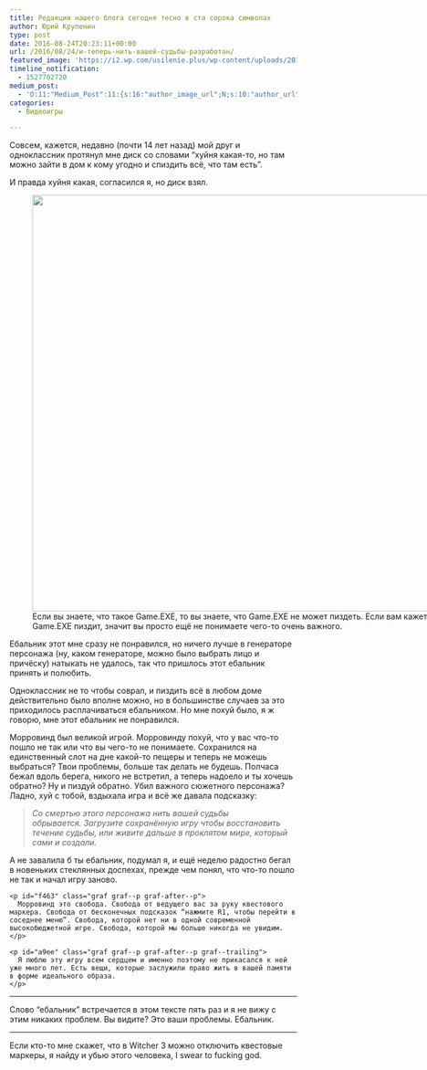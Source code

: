 ```yaml
---
title: Редакции нашего блога сегодня тесно в ста сорока символах
author: Юрий Крупенин
type: post
date: 2016-08-24T20:23:11+00:00
url: /2016/08/24/и-теперь-нить-вашей-судьбы-разработан/
featured_image: 'https://i2.wp.com/usilenie.plus/wp-content/uploads/2018/05/5f502-1sbwe1mk4z3qcjeyk344j9a.jpeg?resize=450%2C450&ssl=1'
timeline_notification:
  - 1527702720
medium_post:
  - 'O:11:"Medium_Post":11:{s:16:"author_image_url";N;s:10:"author_url";N;s:11:"byline_name";N;s:12:"byline_email";N;s:10:"cross_link";N;s:2:"id";N;s:21:"follower_notification";N;s:7:"license";N;s:14:"publication_id";N;s:6:"status";N;s:3:"url";N;}'
categories:
  - Видеоигры

---
```

<p id="267b" class="graf graf--p graf-after--h3">
  Совсем, кажется, недавно (почти 14 лет назад) мой друг и одноклассник протянул мне диск со словами&nbsp;<span class="markup--quote markup--p-quote is-other">“хуйня какая-то, но там можно зайти в дом к кому угодно и спиздить всё, что там есть”</span>.
</p>

<p id="efff" class="graf graf--p graf-after--p">
  И правда хуйня какая, согласился я, но диск взял.
</p>

<!--more-->

<figure style="width: 800px" class="wp-caption alignnone"><img src="https://i0.wp.com/51.15.244.21/wp-content/uploads/2018/05/5f502-1sbwe1mk4z3qcjeyk344j9a.jpeg?resize=723%2C730" width="723" height="730"  data-recalc-dims="1" /><figcaption class="wp-caption-text">Если вы знаете, что такое Game.EXE, то вы знаете, что Game.EXE не может пиздеть. Если вам кажется, что Game.EXE пиздит, значит вы просто ещё не понимаете чего-то очень&nbsp;важного.</figcaption></figure>

<p id="9c1d" class="graf graf--p graf-after--figure">
  Ебальник этот мне сразу не понравился, но ничего лучше в генераторе персонажа (ну, каком генераторе, можно было выбрать лицо и причёску) натыкать не удалось, так что пришлось этот ебальник принять и полюбить.
</p>

<p id="9edc" class="graf graf--p graf-after--p">
  Одноклассник не то чтобы соврал, и пиздить всё в любом доме действительно было вполне можно, но в большинстве случаев за это приходилось расплачиваться ебальником. Но мне похуй было, я ж говорю, мне этот ебальник не понравился.
</p>

<p id="a3b3" class="graf graf--p graf-after--p">
  Морровинд был великой игрой. Морровинду похуй, что у вас что-то пошло не так или что вы чего-то не понимаете. Сохранился на единственный слот на дне какой-то пещеры и теперь не можешь выбраться? Твои проблемы, больше так делать не будешь. Полчаса бежал вдоль берега, никого не встретил, а теперь надоело и ты хочешь обратно? Ну и пиздуй обратно. Убил важного сюжетного персонажа? Ладно, хуй с тобой, вздыхала игра и всё же давала подсказку:
</p>

> _Со смертью этого персонажа нить вашей судьбы обрывается.&nbsp;<span class="markup--quote markup--pullquote-quote is-other">Загрузите сохранённую игру чтобы восстановить течение судьбы, или живите дальше в проклятом мире, который сами и&nbsp;создали.</span>_<section class="section section--body section--first"> 

<div class="section-content">
  <div class="section-inner sectionLayout--insetColumn">
    <p id="4fae" class="graf graf--p graf-after--pullquote">
      А не завалила б ты ебальник, подумал я, и ещё неделю радостно бегал в новеньких стеклянных доспехах, прежде чем понял, что что-то пошло не так и начал игру заново.
    </p>
    
    <p id="f463" class="graf graf--p graf-after--p">
      Морровинд это свобода. Свобода от ведущего вас за руку квестового маркера. Свобода от бесконечных подсказок “нажмите R1, чтобы перейти в соседнее меню”. Свобода, которой нет ни в одной современной высокобюджетной игре. Свобода, которой мы больше никогда не увидим.
    </p>
    
    <p id="a9ee" class="graf graf--p graf-after--p graf--trailing">
      Я люблю эту игру всем сердцем и именно поэтому не прикасался к ней уже много лет. Есть вещи, которые заслужили право жить в вашей памяти в форме идеального образа.
    </p>
  </div>
</div></section> <section class="section section--body"> 

<div class="section-divider">
  <hr />
</div>

<div class="section-content">
  <div class="section-inner sectionLayout--insetColumn">
    <p id="fbbe" class="graf graf--p graf--leading graf--trailing">
      Слово “ебальник” встречается в этом тексте&nbsp;<span class="markup--quote markup--p-quote is-other">пять</span>&nbsp;раз и я не вижу с этим никаких проблем. Вы видите? Это ваши проблемы. Ебальник.
    </p>
  </div>
</div></section> <section class="section section--body section--last"> 

<div class="section-divider">
  <hr class="section-divider" />
</div>

<div class="section-content">
  <div class="section-inner sectionLayout--insetColumn">
    <p id="8b51" class="graf graf--p graf--leading graf--trailing">
      <span class="markup--quote markup--p-quote is-other">Если кто-то мне скажет, что в Witcher 3 можно отключить квестовые маркеры, я найду и убью этого человека, I sw</span>ear to fucking god.
    </p>
  </div>
</div></section>